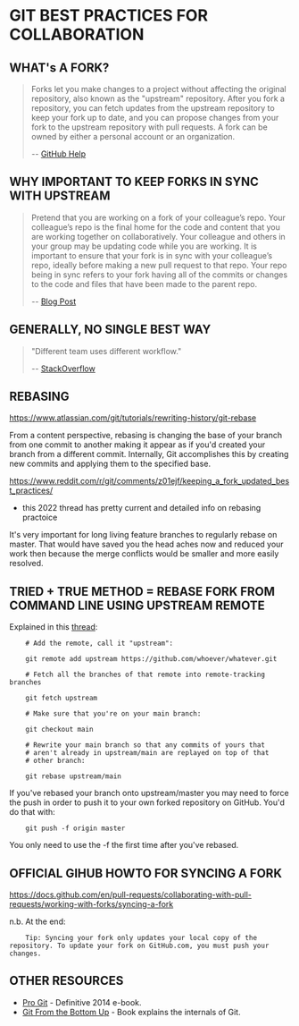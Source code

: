 # GIT BEST PRACTICES FOR COLLABORATION

## WHAT's A FORK?

> Forks let you make changes to a project without affecting the original repository, also known as the "upstream" repository. After you fork a repository, you can fetch updates from the upstream repository to keep your fork up to date, and you can propose changes from your fork to the upstream repository with pull requests. A fork can be owned by either a personal account or an organization.
>
> -- [GitHub Help](https://docs.github.com/en/pull-requests/collaborating-with-pull-requests/working-with-forks/about-forks)


## WHY IMPORTANT TO KEEP FORKS IN SYNC WITH UPSTREAM

> Pretend that you are working on a fork of your colleague’s repo. Your colleague’s repo is the final home for the code and content that you are working together on collaboratively. Your colleague and others in your group may be updating code while you are working. It is important to ensure that your fork is in sync with your colleague’s repo, ideally before making a new pull request to that repo. Your repo being in sync refers to your fork having all of the commits or changes to the code and files that have been made to the parent repo. 
>
> -- [Blog Post](https://www.earthdatascience.org/courses/intro-to-earth-data-science/git-github/github-collaboration/update-github-repositories-with-changes-by-others/)


## GENERALLY, NO SINGLE BEST WAY

> "Different team uses different workflow."
>
> -- [StackOverflow](https://stackoverflow.com/questions/55501551/what-is-the-standard-way-of-keeping-a-fork-in-sync-with-upstream-on-collaborativ)


## REBASING

https://www.atlassian.com/git/tutorials/rewriting-history/git-rebase

From a content perspective, rebasing is changing the base of your branch from one commit to another making it appear as if you'd created your branch from a different commit. Internally, Git accomplishes this by creating new commits and applying them to the specified base.

https://www.reddit.com/r/git/comments/z01ejf/keeping_a_fork_updated_best_practices/
* this 2022 thread has pretty current and detailed info on rebasing practoice

It's very important for long living feature branches to regularly rebase on master. That would have saved you the head aches now and reduced your work then because the merge conflicts would be smaller and more easily resolved. 


## TRIED + TRUE METHOD = REBASE FORK FROM COMMAND LINE USING UPSTREAM REMOTE

Explained in this [thread](https://stackoverflow.com/questions/7244321/how-do-i-update-or-sync-a-forked-repository-on-github):

        # Add the remote, call it "upstream":

        git remote add upstream https://github.com/whoever/whatever.git

        # Fetch all the branches of that remote into remote-tracking branches

        git fetch upstream

        # Make sure that you're on your main branch:

        git checkout main

        # Rewrite your main branch so that any commits of yours that
        # aren't already in upstream/main are replayed on top of that
        # other branch:

        git rebase upstream/main

If you've rebased your branch onto upstream/master you may need to force the push in order to push it to your own forked repository on GitHub. You'd do that with:

        git push -f origin master

You only need to use the -f the first time after you've rebased.


## OFFICIAL GIHUB HOWTO FOR SYNCING A FORK

https://docs.github.com/en/pull-requests/collaborating-with-pull-requests/working-with-forks/syncing-a-fork

n.b. At the end:

        Tip: Syncing your fork only updates your local copy of the repository. To update your fork on GitHub.com, you must push your changes.


## OTHER RESOURCES

- [Pro Git](https://git-scm.com/book/en/v2) - Definitive 2014 e-book.
- [Git From the Bottom Up](https://jwiegley.github.io/git-from-the-bottom-up/) - Book explains the internals of Git.


